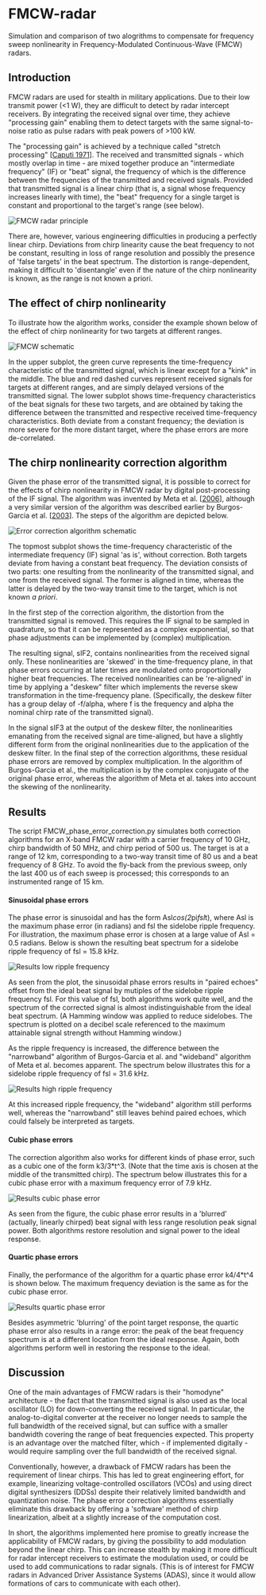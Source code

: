 # FMCW-radar
Simulation and comparison of two alogrithms to compensate for frequency sweep nonlinearity in Frequency-Modulated Continuous-Wave (FMCW) radars.

## Introduction ##
FMCW radars are used for stealth in military applications. Due to their low transmit power (<1 W), they are difficult to detect by radar intercept receivers. By integrating the received signal over time, they achieve  "processing gain" enabling them to detect targets with the same signal-to-noise ratio as pulse radars with peak powers of >100 kW.

The "processing gain" is achieved by a technique called "stretch processing" [[Caputi 1971](http://ieeexplore.ieee.org/xpls/abs_all.jsp?arnumber=4103696)]. The received and transmitted signals - which mostly overlap in time - are mixed together produce an "intermediate frequency" (IF) or "beat" signal, the frequency of which is the difference between the frequencies of the transmitted and received signals. Provided that transmitted signal is a linear chirp (that is, a signal whose frequency increases linearly with time), the "beat" frequency for a single target is constant and proportional to the target's range (see below).

![FMCW radar principle](/Images/FMCW_schematic_SPIE.png)

There are, however, various engineering difficulties in producing a perfectly linear chirp. Deviations from chirp linearity cause the beat frequency to not be constant, resulting in loss of range resolution and possibly the presence of 'false targets' in the beat spectrum. The distortion is range-dependent, making it difficult to 'disentangle' even if the nature of the chirp nonlinearity is known, as the range is not known a priori.

## The effect of chirp nonlinearity ##
 To illustrate how the algorithm works, consider the example shown below of the effect of chirp nonlinearity for two targets at different ranges.

![FMCW schematic](/Images/FMCW_schematic_transmitted_received.png)

In the upper subplot, the green curve represents the time-frequency characteristic of the transmitted signal, which is linear except for a "kink" in the middle. The blue and red dashed curves represent received signals for targets at different ranges, and are simply delayed versions of the transmitted signal. The lower subplot shows time-frequency characteristics of the beat signals for these two targets, and are obtained by taking the difference between the transmitted and respective received time-frequency characteristics. Both deviate from a constant frequency; the deviation is more severe for the more distant target, where the phase errors are more de-correlated.

## The chirp nonlinearity correction algorithm ##
Given the phase error of the transmitted signal, it is possible to correct for the effects of chirp nonlinearity in FMCW radar by digital post-processing of the IF signal. The algorithm was invented by Meta et al. [[2006](http://ieeexplore.ieee.org/stamp/stamp.jsp?arnumber=4241255)], although a very similar version of the algorithm was described earlier by Burgos-Garcia et al. [[2003](http://ieeexplore.ieee.org/xpls/abs_all.jsp?arnumber=1182388)]. The steps of the algorithm are depicted below.

![Error correction algorithm schematic](/Images/FMCW_phase_error_correction_algorithm.png)

The topmost subplot shows the time-frequency characteristic of the intermediate frequency (IF) signal 'as is', without correction. Both targets deviate from having a constant beat frequency. The deviation consists of two parts: one resulting from the nonlinearity of the transmitted signal, and one from the received signal. The former is aligned in time, whereas the latter is delayed by the two-way transit time to the target, which is not known *a priori*.

In the first step of the correction algorithm, the distortion from the transmitted signal is removed. This requires the IF signal to be sampled in quadrature, so that it can be represented as a complex exponential, so that phase adjustments can be implemented by (complex) multiplication.

The resulting signal, sIF2, contains nonlinearities from the received signal only. These nonlinearities are 'skewed' in the time-frequency plane, in that phase errors occurring at later times are modulated onto proportionally higher beat frequencies. The received nonlinearities can be 're-aligned' in time by applying a "deskew" filter which implements the reverse skew transformation in the time-frequency plane. (Specifically, the deskew filter has a group delay of -f/alpha, where f is the frequency and alpha the nominal chirp rate of the transmitted signal).

In the signal sIF3 at the output of the deskew filter, the nonlinearities emanating from the received signal are time-aligned, but have a slightly different form from the original nonlinearities due to the application of the deskew filter. In the final step of the correction algorithms, these residual phase errors are removed by complex multiplication. In the algorithm of Burgos-Garcia et al., the multiplication is by the complex conjugate of the original phase error, whereas the algorithm of Meta et al. takes into account the skewing of the nonlinearity.

## Results ##
The script FMCW_phase_error_correction.py simulates both correction algorithms for an X-band FMCW radar with a carrier frequency of 10 GHz, chirp bandwidth of 50 MHz, and chirp period of 500 us. The target is at a range of 12 km, corresponding to a two-way transit time of 80 us and a beat frequency of 8 GHz. To avoid the fly-back from the previous sweep, only the last 400 us of each sweep is processed; this corresponds to an instrumented range of 15 km.

#### Sinusoidal phase errors ####
The phase error is sinusoidal and has the form Asl*cos(2*pi*fsl*t), where Asl is the maximum phase error (in radians) and fsl the sidelobe ripple frequency. For illustration, the maximum phase error is chosen at a large value of Asl = 0.5 radians. Below is shown the resulting beat spectrum for a sidelobe ripple frequency of fsl = 15.8 kHz.

![Results low ripple frequency](/Images/FMCW_sinusoidal_phase_error_low_ripple_frequency.png)

As seen from the plot, the sinusoidal phase errors results in "paired echoes" offset from the ideal beat signal by mutiples of the sidelobe ripple frequency fsl. For this value of fsl, both algorithms work quite well, and the spectrum of the corrected signal is almost indistinguishable from the ideal beat spectrum. (A Hamming window was applied to reduce sidelobes. The spectrum is plotted on a decibel scale referenced to the maximum attainable signal strength without Hamming window.)

As the ripple frequency is increased, the difference between the "narrowband" algorithm of Burgos-Garcia et al. and "wideband" algorithm of Meta et al. becomes apparent. The spectrum below illustrates this for a sidelobe ripple frequency of fsl = 31.6 kHz.

![Results high ripple frequency](/Images/FMCW_sinusoidal_phase_error_high_ripple_frequency.png)

At this increased ripple frequency, the "wideband" algorithm still performs well, whereas the "narrowband" still leaves behind paired echoes, which could falsely be interpreted as targets.

#### Cubic phase errors ####
The correction algorithm also works for different kinds of phase error, such as a cubic one of the form k3/3*t^3. (Note that the time axis is chosen at the middle of the transmitted chirp). The spectrum below illustrates this for a cubic phase error with a maximum frequency error of 7.9 kHz.

![Results cubic phase error](/Images/FMCW_cubic_phase_error.png)

As seen from the figure, the cubic phase error results in a 'blurred' (actually, linearly chirped) beat signal with less range resolution peak signal power. Both algorithms restore resolution and signal power to the ideal response.

#### Quartic phase errors ####
Finally, the performance of the algorithm for a quartic phase error k4/4*t^4 is shown below. The maximum frequency deviation is the same as for the cubic phase error.

![Results quartic phase error](/Images/FMCW_quartic_phase_error.png)

Besides asymmetric 'blurring' of the point target response, the quartic phase error also results in a range error: the peak of the beat frequency spectrum is at a different location from the ideal response. Again, both algorithms perform well in restoring the response to the ideal.

## Discussion ##
One of the main advantages of FMCW radars is their "homodyne" architecture - the fact that the transmitted signal is also used as the local oscillator (LO) for down-converting the received signal. In particular, the analog-to-digital converter at the receiver no longer needs to sample the full bandwidth of the received signal, but can suffice with a smaller bandwidth covering the range of beat frequencies expected. This property is an advantage over the matched filter, which - if implemented digitally - would require sampling over the full bandwidth of the received signal.

Conventionally, however, a drawback of FMCW radars has been the requirement of linear chirps. This has led to great engineering effort, for example, linearizing voltage-controlled oscillators (VCOs) and using direct digital synthesizers (DDSs) despite their relatively limited bandwidth and quantization noise. The phase error correction algorithms essentially eliminate this drawback by offering a 'software' method of chirp linearization, albeit at a slightly increase of the computation cost.

In short, the algorithms implemented here promise to greatly increase the applicability of FMCW radars, by giving the possibility to add modulation beyond the linear chirp. This can increase stealth by making it more difficult for radar intercept receivers to estimate the modulation used, or could be used to add communications to radar signals. (This is of interest for FMCW radars in Advanced Driver Assistance Systems (ADAS), since it would allow formations of cars to communicate with each other).
